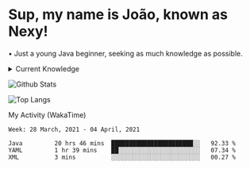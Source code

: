 <h1>Sup, my name is João, known as Nexy!</h1>
<p>• Just a young Java beginner, seeking as much knowledge as possible.</p>

<details>
  <summary>Current Knowledge</summary>
  <br>
  <p align="center">Most used Languages</p>
  <p align="center">
    <img alt="Java" src="https://img.shields.io/badge/java-%23ED8B00.svg?&style=for-the-badge&logo=java&logoColor=white"/>
    <img alt="TypeScript" src="https://img.shields.io/badge/typescript%20-%23007ACC.svg?&style=for-the-badge&logo=typescript&logoColor=white"/>
    <img alt="JavaScript" src="https://img.shields.io/badge/javascript%20-%23323330.svg?&style=for-the-badge&logo=javascript&logoColor=%23F7DF1E"/>
    <img alt="NodeJS" src="https://img.shields.io/badge/node.js%20-%2343853D.svg?&style=for-the-badge&logo=node.js&logoColor=white"/>
    <img alt="HTML5" src="https://img.shields.io/badge/html5%20-%23E34F26.svg?&style=for-the-badge&logo=html5&logoColor=white"/>
    <img alt="CSS3" src="https://img.shields.io/badge/css3%20-%231572B6.svg?&style=for-the-badge&logo=css3&logoColor=white"/>
  </p>
</details>

![Github Stats](https://github-readme-stats.vercel.app/api?username=nexxyy&show_icons=true&theme=onedark&hide_title=true)

![Top Langs](https://github-readme-stats.vercel.app/api/top-langs/?username=nexxyy&theme=onedark)

My Activity (WakaTime)
<!--START_SECTION:waka-->
```text
Week: 28 March, 2021 - 04 April, 2021

Java         20 hrs 46 mins  ███████████████████████░░   92.33 % 
YAML         1 hr 39 mins    ██░░░░░░░░░░░░░░░░░░░░░░░   07.34 % 
XML          3 mins          ░░░░░░░░░░░░░░░░░░░░░░░░░   00.27 % 
```
<!--END_SECTION:waka-->
